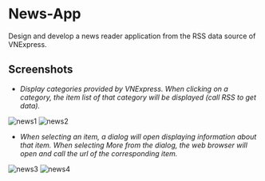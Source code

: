# News-App
Design and develop a news reader application from the RSS data source of VNExpress.
## Screenshots
- *Display categories provided by VNExpress. When clicking on a category, the item list of that category will be displayed (call RSS to get data).*

![news1](https://github.com/sevycanh/News-App/assets/105734719/6528ab14-8037-4d6c-8c02-96314dc24cf6) ![news2](https://github.com/sevycanh/News-App/assets/105734719/02969c77-7c65-436a-afee-5d6de1f06adf) 
- *When selecting an item, a dialog will open displaying information about that item. When selecting More from the dialog, the web browser will open and call the url of the corresponding item.*

![news3](https://github.com/sevycanh/News-App/assets/105734719/bb34ee7f-fc57-4af5-a56f-a67e64beec62) ![news4](https://github.com/sevycanh/News-App/assets/105734719/5fd0ae75-b75b-4fe5-8a91-3e16eafeea5a)
